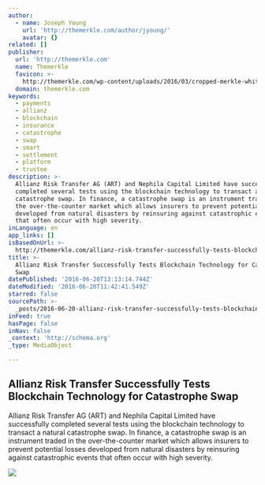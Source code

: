 ```yaml
---
author:
  - name: Joseph Young
    url: 'http://themerkle.com/author/jyoung/'
    avatar: {}
related: []
publisher:
  url: 'http://themerkle.com'
  name: Themerkle
  favicon: >-
    http://themerkle.com/wp-content/uploads/2016/03/cropped-merkle-white-1-192x192.png
  domain: themerkle.com
keywords:
  - payments
  - allianz
  - blockchain
  - insurance
  - catastrophe
  - swap
  - smart
  - settlement
  - platform
  - trustee
description: >-
  Allianz Risk Transfer AG (ART) and Nephila Capital Limited have successfully
  completed several tests using the blockchain technology to transact a natural
  catastrophe swap. In finance, a catastrophe swap is an instrument traded in
  the over-the-counter market which allows insurers to prevent potential losses
  developed from natural disasters by reinsuring against catastrophic events
  that often occur with high severity.
inLanguage: en
app_links: []
isBasedOnUrl: >-
  http://themerkle.com/allianz-risk-transfer-successfully-tests-blockchain-technology-for-catastrophe-swap/
title: >-
  Allianz Risk Transfer Successfully Tests Blockchain Technology for Catastrophe
  Swap
datePublished: '2016-06-20T13:13:14.744Z'
dateModified: '2016-06-20T11:42:41.549Z'
starred: false
sourcePath: >-
  _posts/2016-06-20-allianz-risk-transfer-successfully-tests-blockchain-technolo.md
inFeed: true
hasPage: false
inNav: false
_context: 'http://schema.org'
_type: MediaObject

---
```

<article style=""><h1>Allianz Risk Transfer Successfully Tests Blockchain Technology for Catastrophe Swap</h1><p>Allianz Risk Transfer AG (ART) and Nephila Capital Limited have successfully completed several tests using the blockchain technology to transact a natural catastrophe swap. In finance, a catastrophe swap is an instrument traded in the over-the-counter market which allows insurers to prevent potential losses developed from natural disasters by reinsuring against catastrophic events that often occur with high severity.</p><img src="http://themerkle.com/wp-content/uploads/2016/06/allianz_flagge2.jpg" /></article>